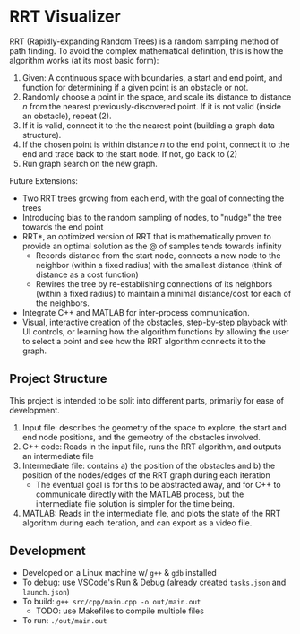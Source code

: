 # RRT Visualizer
RRT (Rapidly-expanding Random Trees) is a random sampling method of path finding. To avoid the complex mathematical definition, this is how the algorithm works (at its most basic form):
1. Given: A continuous space with boundaries, a start and end point, and function for determining if a given point is an obstacle or not.
2. Randomly choose a point in the space, and scale its distance to distance *n* from the nearest previously-discovered point. If it is not valid (inside an obstacle), repeat (2).
3. If it is valid, connect it to the the nearest point (building a graph data structure). 
4. If the chosen point is within distance *n* to the end point, connect it to the end and trace back to the start node. If not, go back to (2)
5. Run graph search on the new graph.

Future Extensions:
- Two RRT trees growing from each end, with the goal of connecting the trees
- Introducing bias to the random sampling of nodes, to "nudge" the tree towards the end point
- RRT*, an optimized version of RRT that is mathematically proven to provide an optimal solution as the @ of samples tends towards infinity
  - Records distance from the start node, connects a new node to the neighbor (within a fixed radius) with the smallest distance (think of distance as a cost function)
  - Rewires the tree by re-establishing connections of its neighbors (within a fixed radius) to maintain a minimal distance/cost for each of the neighbors.
- Integrate C++ and MATLAB for inter-process communication.
- Visual, interactive creation of the obstacles, step-by-step playback with UI controls, or learning how the algorithm functions by allowing the user to select a point and see how the RRT algorithm connects it to the graph.

## Project Structure
This project is intended to be split into different parts, primarily for ease of development. 

1. Input file: describes the geometry of the space to explore, the start and end node positions, and the gemeotry of the obstacles involved.
2. C++ code: Reads in the input file, runs the RRT algorithm, and outputs an intermediate file 
3. Intermediate file: contains a) the position of the obstacles and b) the position of the nodes/edges of the RRT graph during each iteration
   -  The eventual goal is for this to be abstracted away, and for C++ to communicate directly with the MATLAB process, but the intermediate file solution is simpler for the time being.
4. MATLAB: Reads in the intermediate file, and plots the state of the RRT algorithm during each iteration, and can export as a video file.

## Development
- Developed on a Linux machine w/ `g++` & `gdb` installed
- To debug: use VSCode's Run & Debug (already created `tasks.json` and `launch.json`)
- To build: `g++ src/cpp/main.cpp -o out/main.out`
  - TODO: use Makefiles to compile multiple files
- To run: `./out/main.out`